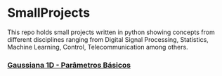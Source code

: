 # SmallProjects

This repo holds small projects written in python showing concepts from different disciplines
ranging from Digital Signal Processing, Statistics, Machine Learning, Control, Telecommunication
among others.

### [Gaussiana 1D - Parâmetros Básicos](./Gaussiana_1D-Parametros_básicos/Gaussiana_1D-Parametros_básicos.ipynb)
